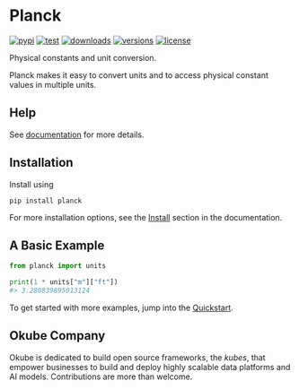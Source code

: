 # Planck

[![pypi](https://img.shields.io/pypi/v/laktory.svg)](https://pypi.org/project/settus/)
[![test](https://github.com/okube-ai/settus/actions/workflows/test.yml/badge.svg)](https://github.com/okube-ai/settus/actions/workflows/test.yml)
[![downloads](https://static.pepy.tech/badge/settus/month)](https://pepy.tech/project/settus)
[![versions](https://img.shields.io/pypi/pyversions/settus.svg)](https://github.com/okube-ai/settus)
[![license](https://img.shields.io/github/license/okube-ai/settus.svg)](https://github.com/okube-ai/settus/blob/main/LICENSE)

Physical constants and unit conversion.

Planck makes it easy to convert units and to access physical constant values in multiple units.

## Help
See [documentation](https://www.okube.ai/planck) for more details.


## Installation
Install using 
```commandline
pip install planck
```

For more installation options,
see the [Install](https://www.okube.ai/settus/planck/) section in the documentation.

## A Basic Example

```py
from planck import units

print(1 * units["m"]["ft"])
#> 3.280839895013124
```

To get started with more examples, jump into the [Quickstart](https://www.okube.ai/planck/quickstart/).

## Okube Company
Okube is dedicated to build open source frameworks, the *kubes*, that empower businesses to build and deploy highly scalable data platforms and AI models. Contributions are more than welcome.


